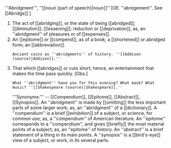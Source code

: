 '''Abridgment''', ''[[noun (part of speech)|noun]]'' [OE. ''abregement''. See [[Abridge]].]

<ol>
<li>The act of [[abridging]], or the state of being [[abridged]]; [[diminution]]; [[lessening]]; reduction or [[deprivation]]; as, an ''abridgment'' of pleasures or of [[expenses]].

<li> An [[epitome]] or [[compend]], as of a book; a [[shortened]] or abridged form; an [[abbreviation]].

<code>Ancient coins as ''abridgments'' of history. ''[[Addison (source)|Addison]].''</code>

<li> That which [[abridges]] or cuts short; hence, an entertainment that makes the time pass quickly. [Obs.]

<code>What ''abridgment'' have you for this evening? What mask? What music? ''[[Shakespeare (source)|Shakespeare]].''</code>

'''Synonyms:''' -- [[Compendium]], [[Epitome]], [[Abstract]], [[Synopsis]]. An ''abridgment'' is made by [[omitting]] the less important parts of some larger work; as, an ''abridgment'' of a [[dictionary]]. A ''compendium'' is a brief [[exhibition]] of a subject, or science, for common use; as, a ''compendium'' of American literature. An ''epitome'' corresponds to a ''compendium'', and gives [[briefly]] the most material points of a subject; as, an ''epitome'' of history. An ''abstract'' is a brief statement of a thing in its main points. A ''synopsis'' is a [[bird's-eye]] view of a subject, or work, in its several parts.
</ol>